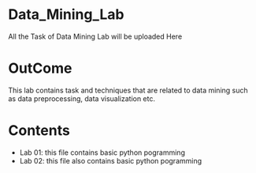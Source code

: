 # Data_Mining_Lab
All the Task of Data Mining Lab will be uploaded Here 

# OutCome
This lab contains task and techniques that are related to data mining such as data preprocessing, data visualization etc.

# Contents
- Lab 01: this file contains basic python pogramming
- Lab 02: this file also contains basic python pogramming

